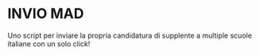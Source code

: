 # INVIO MAD
Uno script per inviare la propria candidatura di supplente a multiple scuole italiane con un solo click!
